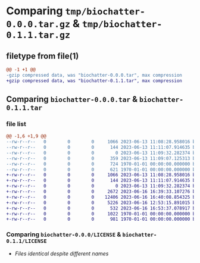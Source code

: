 # Comparing `tmp/biochatter-0.0.0.tar.gz` & `tmp/biochatter-0.1.1.tar.gz`

## filetype from file(1)

```diff
@@ -1 +1 @@
-gzip compressed data, was "biochatter-0.0.0.tar", max compression
+gzip compressed data, was "biochatter-0.1.1.tar", max compression
```

## Comparing `biochatter-0.0.0.tar` & `biochatter-0.1.1.tar`

### file list

```diff
@@ -1,6 +1,9 @@
--rw-r--r--   0        0        0     1066 2023-06-13 11:08:28.958016 biochatter-0.0.0/LICENSE
--rw-r--r--   0        0        0      144 2023-06-13 11:11:07.914635 biochatter-0.0.0/README.md
--rw-r--r--   0        0        0        0 2023-06-13 11:09:32.282374 biochatter-0.0.0/biochatter/__init__.py
--rw-r--r--   0        0        0      359 2023-06-13 11:09:07.125313 biochatter-0.0.0/pyproject.toml
--rw-r--r--   0        0        0      724 1970-01-01 00:00:00.000000 biochatter-0.0.0/setup.py
--rw-r--r--   0        0        0      621 1970-01-01 00:00:00.000000 biochatter-0.0.0/PKG-INFO
+-rw-r--r--   0        0        0     1066 2023-06-13 11:08:28.958016 biochatter-0.1.1/LICENSE
+-rw-r--r--   0        0        0      144 2023-06-13 11:11:07.914635 biochatter-0.1.1/README.md
+-rw-r--r--   0        0        0        0 2023-06-13 11:09:32.282374 biochatter-0.1.1/biochatter/__init__.py
+-rw-r--r--   0        0        0     2672 2023-06-16 16:39:33.107276 biochatter-0.1.1/biochatter/_stats.py
+-rw-r--r--   0        0        0    12406 2023-06-16 16:40:08.854325 biochatter-0.1.1/biochatter/llm_connect.py
+-rw-r--r--   0        0        0     5226 2023-06-16 12:53:15.891015 biochatter-0.1.1/biochatter/vectorstore.py
+-rw-r--r--   0        0        0      532 2023-06-16 16:53:37.078917 biochatter-0.1.1/pyproject.toml
+-rw-r--r--   0        0        0     1022 1970-01-01 00:00:00.000000 biochatter-0.1.1/setup.py
+-rw-r--r--   0        0        0      981 1970-01-01 00:00:00.000000 biochatter-0.1.1/PKG-INFO
```

### Comparing `biochatter-0.0.0/LICENSE` & `biochatter-0.1.1/LICENSE`

 * *Files identical despite different names*

